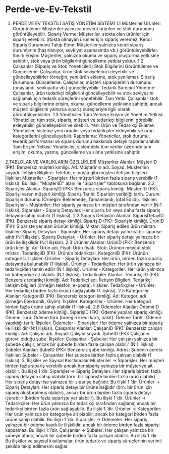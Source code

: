 # Perde-ve-Ev-Tekstil
1. PERDE VE EV TEKSTİLİ SATIŞ YÖNETİM SİSTEMİ
     1.1 Müşteriler
Ürünleri Görüntüleme: Müşteriler yalnızca mevcut ürünleri ve stok durumunu görüntüleyebilir.
Sipariş Verme: Müşteriler, stokta olan ürünler için sipariş verebilir. Stokta olmayan ürünler için sipariş veremez.
Kendi Sipariş Durumunu Takip Etme: Müşteriler yalnızca kendi sipariş durumlarını (hazırlanıyor, sevkiyat aşamasında vb.) görüntüleyebilirler.
Sınırlı Erişim: Müşteriler, yalnızca okuma ve sipariş oluşturma yetkisine sahiptir, stok veya ürün bilgilerini güncelleme yetkisi yoktur.
1.2 Çalışanlar (Sipariş ve Stok Yöneticileri)
Stok Bilgilerini Görüntüleme ve Güncelleme: Çalışanlar, ürün stok seviyelerini izleyebilir ve güncelleyebilirler (örneğin, yeni ürün ekleme, stok yenileme).
Sipariş Durumunu Güncelleme: Çalışanlar, müşteri siparişlerinin durumunu (onaylandı, sevkiyatta vb.) güncelleyebilir.
Tedarik Sürecini Yönetme: Çalışanlar, ürün tedarikçi bilgilerini güncelleyebilir ve stok seviyesini sağlamak için tedarik süreçlerini yönetebilir.
Tam Yetki: Çalışanlar stok ve sipariş bilgilerine erişim, okuma, güncelleme yetkisine sahiptir, ancak müşteri bilgilerini yalnızca sipariş süreçleriyle ilgili olarak görüntüleyebilirler.
1.3 Yöneticiler
Tüm Verilere Erişim ve Yönetim Yetkisi: Yöneticiler, tüm stok, sipariş, müşteri ve tedarikçi bilgilerini görebilir, ekleyebilir, güncelleyebilir ve silebilir.
Yeni Ürün ve Tedarikçi Ekleme: Yöneticiler, sisteme yeni ürünler veya tedarikçiler ekleyebilir ve ürün kategorilerini güncelleyebilir.
Raporlama: Yöneticiler, stok durumu, tedarik performansı ve sipariş durumu hakkında detaylı raporlar alabilir.
Tam Erişim Yetkisi: Yöneticiler, sistemdeki tüm veriler üzerinde tam erişim, okuma, yazma, güncelleme ve silme yetkisine sahiptir.

2.TABLOLAR VE VARLIKLARIN ÖZELLİKLERİ
Müşteriler
Alanlar:
MüşteriID (PK): Benzersiz müşteri kimliği.
Ad: Müşterinin adı.
Soyad: Müşterinin soyadı.
İletişim Bilgileri: Telefon, e-posta gibi müşteri iletişim bilgileri.
İlişkiler:
Müşteriler - Siparişler: Her müşteri birden fazla sipariş verebilir (1
ilişkisi). Bu ilişki, "MüşteriID" alanı ile "Siparişler" tablosuna bağlanır.
2.2 Siparişler
Alanlar:
SiparişID (PK): Benzersiz sipariş kimliği.
MüşteriID (FK): Siparişi veren müşteri kimliği.
Sipariş Tarihi: Siparişin verildiği tarih.
Durum: Siparişin durumu (Örneğin: Beklemede, Tamamlandı, İptal Edildi).
İlişkiler:
Siparişler - Müşteriler: Her sipariş yalnızca bir müşteri tarafından verilir (N:1 ilişkisi).
Siparişler - Sipariş Detayları: Her sipariş bir veya daha fazla sipariş detayına sahip olabilir (1
ilişkisi).
2.3 Sipariş Detayları
Alanlar:
SiparişDetayID (PK): Benzersiz sipariş detayı kimliği.
SiparişID (FK): Siparişin kimliği.
ÜrünID (FK): Siparişte yer alan ürünün kimliği.
Miktar: Sipariş edilen ürün miktarı.
İlişkiler:
Sipariş Detayları - Siparişler: Her sipariş detayı yalnızca bir siparişe aittir (N:1 ilişkisi).
Sipariş Detayları - Ürünler: Her sipariş detayı yalnızca bir ürün ile ilişkilidir (N:1 ilişkisi).
2.3 Ürünler
Alanlar:
ÜrünID (PK): Benzersiz ürün kimliği.
Ad: Ürün adı.
Fiyat: Ürün fiyatı.
Stok: Ürünün mevcut stok miktarı.
TedarikçiID (FK): Ürünün tedarikçisi.
KategoriID (FK): Ürünün kategorisi.
İlişkiler:
Ürünler - Sipariş Detayları: Her ürün, birden fazla sipariş detayında bulunabilir (1
ilişkisi).
Ürünler - Tedarikçiler: Her ürün yalnızca bir tedarikçiden temin edilir (N:1 ilişkisi).
Ürünler - Kategoriler: Her ürün yalnızca bir kategoriye ait olabilir (N:1 ilişkisi).
Tedarikçiler
Alanlar:
TedarikçiID (PK): Benzersiz tedarikçi kimliği.
Ad: Tedarikçi adı.
İletişim Bilgileri: Tedarikçi iletişim bilgileri (örneğin telefon, e-posta).
İlişkiler:
Tedarikçiler - Ürünler: Her tedarikçi birden fazla ürünü sağlayabilir (1
ilişkisi).
2.5 Kategoriler
Alanlar:
KategoriID (PK): Benzersiz kategori kimliği.
Ad: Kategori adı (örneğin Elektronik, Giyim).
İlişkiler:
Kategoriler - Ürünler: Her kategori birden fazla ürüne sahip olabilir (1
ilişkisi).
2.6 Ödemeler
Alanlar:
ÖdemeID (PK): Benzersiz ödeme kimliği.
SiparişID (FK): Ödeme yapılan sipariş kimliği.
Ödeme Türü: Ödeme türü (örneğin kredi kartı, nakit).
Ödeme Tarihi: Ödeme yapıldığı tarih.
İlişkiler:
Ödemeler - Siparişler: Her ödeme yalnızca bir sipariş ile ilişkilidir (N:1 ilişkisi).
Çalışanlar
Alanlar:
ÇalışanID (PK): Benzersiz çalışan kimliği.
Ad: Çalışan adı.
Soyad: Çalışan soyadı.
ŞubeID (FK): Çalışanın görevli olduğu şube.
İlişkiler:
Çalışanlar - Şubeler: Her çalışan yalnızca bir şubede çalışır, ancak bir şubede birden fazla çalışan olabilir (N:1 ilişkisi).
Şubeler
Alanlar:
ŞubeID (PK): Benzersiz şube kimliği.
Adres: Şubenin adresi.
İlişkiler:
Şubeler - Çalışanlar: Her şubede birden fazla çalışan olabilir (1
ilişkisi).
3. İlişkiler ve Sayısal Kısıtlamalar
Müşteriler → Siparişler:
Her müşteri birden fazla sipariş verebilir ancak her sipariş yalnızca bir müşteriye ait olabilir. Bu ilişki 1
’dir.
Siparişler → Sipariş Detayları:
Her sipariş birden fazla sipariş detayına sahip olabilir (örn. bir siparişte birden fazla ürün olabilir). Her sipariş detayı ise yalnızca bir siparişe bağlıdır. Bu ilişki 1
’dir.
Ürünler → Sipariş Detayları:
Her sipariş detayı bir ürüne bağlıdır (örn. bir ürün için sipariş oluşturulmuş olabilir), ancak bir ürün birden fazla sipariş detayı içerebilir (birden fazla siparişte yer alabilir). Bu ilişki 1
’dir.
Ürünler → Tedarikçiler:
Her ürün yalnızca bir tedarikçi tarafından sağlanır, ancak bir tedarikçi birden fazla ürün sağlayabilir. Bu ilişki 1
’dir.
Ürünler → Kategoriler:
Her ürün yalnızca bir kategoriye ait olabilir, ancak bir kategori birden fazla ürüne sahip olabilir. Bu ilişki 1
’dir.
Siparişler → Ödemeler:
Her sipariş yalnızca bir ödeme kaydı ile ilişkilidir, ancak bir ödeme birden fazla siparişi kapsamaz. Bu ilişki 1:1’dir.
Çalışanlar → Şubeler:
Her çalışan yalnızca bir şubeye atanır, ancak bir şubede birden fazla çalışan olabilir. Bu ilişki 1
’dir.
Bu ilişkiler ve sayısal kısıtlamalar, ürün tedarik ve sipariş süreçlerinin verimli şekilde takip edilmesini sağlar.

